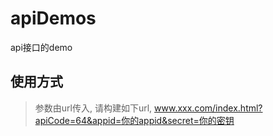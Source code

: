 # apiDemos
api接口的demo

## 使用方式
 > 参数由url传入, 请构建如下url,  www.xxx.com/index.html?apiCode=64&appid=你的appid&secret=你的密钥
